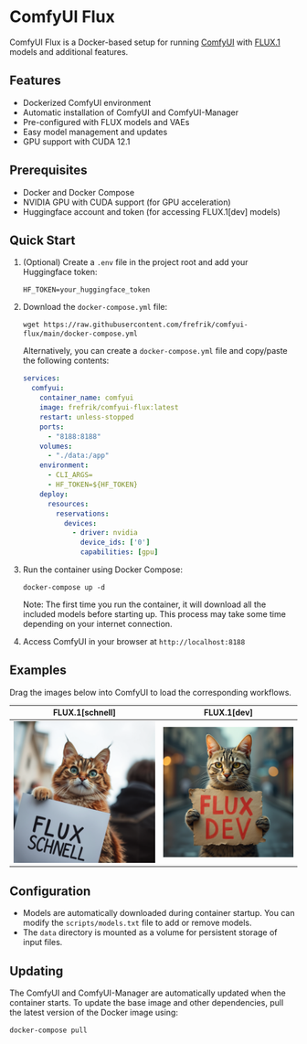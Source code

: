 # ComfyUI Flux

ComfyUI Flux is a Docker-based setup for running [ComfyUI](https://github.com/comfyanonymous/ComfyUI) with [FLUX.1](https://www.basedlabs.ai/tools/flux1) models and additional features.

## Features

- Dockerized ComfyUI environment
- Automatic installation of ComfyUI and ComfyUI-Manager
- Pre-configured with FLUX models and VAEs
- Easy model management and updates
- GPU support with CUDA 12.1

## Prerequisites

- Docker and Docker Compose
- NVIDIA GPU with CUDA support (for GPU acceleration)
- Huggingface account and token (for accessing FLUX.1[dev] models)

## Quick Start

1. (Optional) Create a `.env` file in the project root and add your Huggingface token:
   ```
   HF_TOKEN=your_huggingface_token
   ```

2. Download the `docker-compose.yml` file:
   ```
   wget https://raw.githubusercontent.com/frefrik/comfyui-flux/main/docker-compose.yml
   ```
   
   Alternatively, you can create a `docker-compose.yml` file and copy/paste the following contents:
   ```yaml
   services:
     comfyui:
       container_name: comfyui
       image: frefrik/comfyui-flux:latest
       restart: unless-stopped
       ports:
         - "8188:8188"
       volumes:
         - "./data:/app"
       environment:
         - CLI_ARGS=
         - HF_TOKEN=${HF_TOKEN}
       deploy:
         resources:
           reservations:
             devices:
               - driver: nvidia
                 device_ids: ['0']
                 capabilities: [gpu]
   ```

3. Run the container using Docker Compose:
   ```
   docker-compose up -d
   ```

   Note: The first time you run the container, it will download all the included models before starting up. This process may take some time depending on your internet connection.

4. Access ComfyUI in your browser at `http://localhost:8188`

## Examples

Drag the images below into ComfyUI to load the corresponding workflows.

| FLUX.1[schnell] | FLUX.1[dev] |
|-----------------|-------------|
| ![Flux Schnell](./images/flux-schnell.png) | ![Flux Dev](./images/flux-dev.png) |

## Configuration

- Models are automatically downloaded during container startup. You can modify the `scripts/models.txt` file to add or remove models.
- The `data` directory is mounted as a volume for persistent storage of input files.

## Updating

The ComfyUI and ComfyUI-Manager are automatically updated when the container starts. To update the base image and other dependencies, pull the latest version of the Docker image using:

```
docker-compose pull
```
